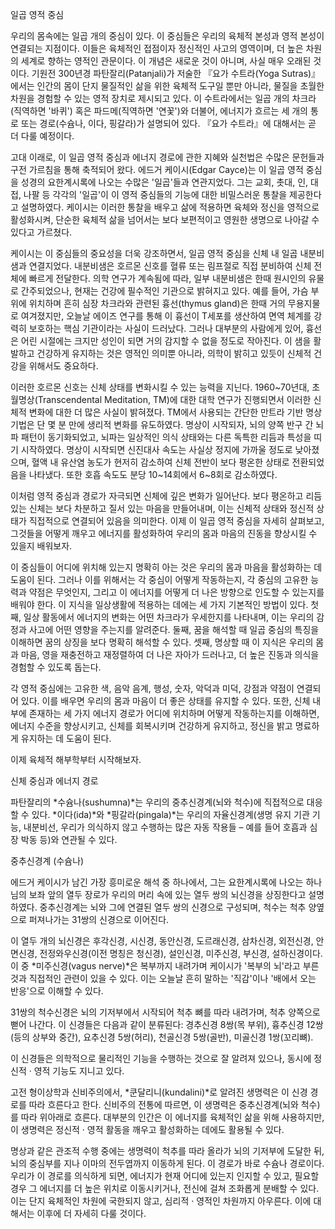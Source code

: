 일곱 영적 중심

우리의 몸속에는 일곱 개의 중심이 있다. 이 중심들은 우리의 육체적 본성과 영적 본성이 연결되는 지점이다. 이들은 육체적인 접점이자 정신적인 사고의 영역이며, 더 높은 차원의 세계로 향하는 영적인 관문이다.
이 개념은 새로운 것이 아니며, 사실 매우 오래된 것이다. 기원전 300년경 파탄잘리(Patanjali)가 저술한 『요가 수트라(Yoga Sutras)』에서는 인간의 몸이 단지 물질적인 삶을 위한 육체적 도구일 뿐만 아니라, 물질을 초월한 차원을 경험할 수 있는 영적 장치로 제시되고 있다.
이 수트라에서는 일곱 개의 차크라(직역하면 '바퀴') 혹은 파드메(직역하면 '연꽃')와 더불어, 에너지가 흐르는 세 개의 통로 또는 경로(수슘나, 이다, 핑갈라)가 설명되어 있다. 『요가 수트라』에 대해서는 곧 더 다룰 예정이다.

고대 이래로, 이 일곱 영적 중심과 에너지 경로에 관한 지혜와 실천법은 수많은 문헌들과 구전 가르침을 통해 축적되어 왔다.
에드거 케이시(Edgar Cayce)는 이 일곱 영적 중심을 성경의 요한계시록에 나오는 수많은 '일곱'들과 연관지었다. 그는 교회, 촛대, 인, 대접, 나팔 등 각각의 '일곱'이 이 영적 중심들의 기능에 대한 비밀스러운 통찰을 제공한다고 설명하였다. 케이시는 이러한 통찰을 배우고 삶에 적용하면 육체와 정신을 영적으로 활성화시켜, 단순한 육체적 삶을 넘어서는 보다 보편적이고 영원한 생명으로 나아갈 수 있다고 가르쳤다.

케이시는 이 중심들의 중요성을 더욱 강조하면서, 일곱 영적 중심을 신체 내 일곱 내분비샘과 연결지었다. 내분비샘은 호르몬 신호를 혈류 또는 림프절로 직접 분비하여 신체 전체에 빠르게 전달한다.
의학 연구가 계속됨에 따라, 일부 내분비샘은 한때 원시인의 유물로 간주되었으나, 현재는 건강에 필수적인 기관으로 밝혀지고 있다. 예를 들어, 가슴 부위에 위치하며 흔히 심장 차크라와 관련된 흉선(thymus gland)은 한때 거의 무용지물로 여겨졌지만, 오늘날 에이즈 연구를 통해 이 흉선이 T세포를 생산하여 면역 체계를 강력히 보호하는 핵심 기관이라는 사실이 드러났다. 그러나 대부분의 사람에게 있어, 흉선은 어린 시절에는 크지만 성인이 되면 거의 감지할 수 없을 정도로 작아진다. 이 샘을 활발하고 건강하게 유지하는 것은 영적인 의미뿐 아니라, 의학이 밝히고 있듯이 신체적 건강을 위해서도 중요하다.

이러한 호르몬 신호는 신체 상태를 변화시킬 수 있는 능력을 지닌다. 1960~70년대, 초월명상(Transcendental Meditation, TM)에 대한 대학 연구가 진행되면서 이러한 신체적 변화에 대한 더 많은 사실이 밝혀졌다.
TM에서 사용되는 간단한 만트라 기반 명상 기법은 단 몇 분 만에 생리적 변화를 유도하였다. 명상이 시작되자, 뇌의 양쪽 반구 간 뇌파 패턴이 동기화되었고, 뇌파는 일상적인 의식 상태와는 다른 독특한 리듬과 특성을 띠기 시작하였다. 명상이 시작되면 신진대사 속도는 사실상 정지에 가까울 정도로 낮아졌으며, 혈액 내 유산염 농도가 현저히 감소하여 신체 전반이 보다 평온한 상태로 전환되었음을 나타냈다. 또한 호흡 속도도 분당 10~14회에서 6~8회로 감소하였다.

이처럼 영적 중심과 경로가 자극되면 신체에 깊은 변화가 일어난다. 보다 평온하고 리듬 있는 신체는 보다 차분하고 질서 있는 마음을 만들어내며, 이는 신체적 상태와 정신적 상태가 직접적으로 연결되어 있음을 의미한다.
이제 이 일곱 영적 중심을 자세히 살펴보고, 그것들을 어떻게 깨우고 에너지를 활성화하여 우리의 몸과 마음의 진동을 향상시킬 수 있을지 배워보자.

이 중심들이 어디에 위치해 있는지 명확히 아는 것은 우리의 몸과 마음을 활성화하는 데 도움이 된다. 그러나 이를 위해서는 각 중심이 어떻게 작동하는지, 각 중심의 고유한 능력과 약점은 무엇인지, 그리고 이 에너지를 어떻게 더 나은 방향으로 인도할 수 있는지를 배워야 한다.
이 지식을 일상생활에 적용하는 데에는 세 가지 기본적인 방법이 있다. 첫째, 일상 활동에서 에너지의 변화는 어떤 차크라가 우세한지를 나타내며, 이는 우리의 감정과 사고에 어떤 영향을 주는지를 알려준다. 둘째, 꿈을 해석할 때 일곱 중심의 특징을 이해하면 꿈의 상징을 보다 명확히 해석할 수 있다. 셋째, 명상할 때 이 지식은 우리의 몸과 마음, 영을 재충전하고 재정렬하여 더 나은 자아가 드러나고, 더 높은 진동과 의식을 경험할 수 있도록 돕는다.

각 영적 중심에는 고유한 색, 음악 음계, 행성, 숫자, 악덕과 미덕, 강점과 약점이 연결되어 있다. 이를 배우면 우리의 몸과 마음이 더 좋은 상태를 유지할 수 있다.
또한, 신체 내부에 존재하는 세 가지 에너지 경로가 어디에 위치하며 어떻게 작동하는지를 이해하면, 에너지 수준을 향상시키고, 신체를 회복시키며 건강하게 유지하고, 정신을 밝고 명료하게 유지하는 데 도움이 된다.

이제 육체적 해부학부터 시작해보자.

신체 중심과 에너지 경로

파탄잘리의 *수슘나(sushumna)*는 우리의 중추신경계(뇌와 척수)에 직접적으로 대응할 수 있다. *이다(ida)*와 *핑갈라(pingala)*는 우리의 자율신경계(생명 유지 기관 기능, 내분비선, 우리가 의식하지 않고 수행하는 많은 자동 작용들 – 예를 들어 호흡과 심장 박동 등)와 연관될 수 있다.

중추신경계 (수슘나)

에드거 케이시가 남긴 가장 흥미로운 해석 중 하나에서, 그는 요한계시록에 나오는 하나님의 보좌 앞의 열두 장로가 우리의 머리 속에 있는 열두 쌍의 뇌신경을 상징한다고 설명하였다. 중추신경계는 뇌와 그에 연결된 열두 쌍의 신경으로 구성되며, 척수는 척추 양옆으로 퍼져나가는 31쌍의 신경으로 이어진다.

이 열두 개의 뇌신경은 후각신경, 시신경, 동안신경, 도르래신경, 삼차신경, 외전신경, 안면신경, 전정와우신경(이전 명칭은 청신경), 설인신경, 미주신경, 부신경, 설하신경이다. 이 중 *미주신경(vagus nerve)*은 복부까지 내려가며 케이시가 '복부의 뇌'라고 부른 것과 직접적인 관련이 있을 수 있다. 이는 오늘날 흔히 말하는 '직감'이나 '배에서 오는 반응'으로 이해할 수 있다.

31쌍의 척수신경은 뇌의 기저부에서 시작되어 척추 뼈를 따라 내려가며, 척추 양쪽으로 뻗어 나간다. 이 신경들은 다음과 같이 분류된다: 경추신경 8쌍(목 부위), 흉추신경 12쌍(등의 상부와 중간), 요추신경 5쌍(허리), 천골신경 5쌍(골반), 미골신경 1쌍(꼬리뼈).

이 신경들은 의학적으로 물리적인 기능을 수행하는 것으로 잘 알려져 있으나, 동시에 정신적 · 영적 기능도 지니고 있다.

고전 형이상학과 신비주의에서, *쿤달리니(kundalini)*로 알려진 생명력은 이 신경 경로를 따라 흐른다고 한다. 신비주의 전통에 따르면, 이 생명력은 중추신경계(뇌와 척수)를 따라 위아래로 흐른다. 대부분의 인간은 이 에너지를 육체적인 삶을 위해 사용하지만, 이 생명력은 정신적 · 영적 활동을 깨우고 활성화하는 데에도 활용될 수 있다.

명상과 같은 관조적 수행 중에는 생명력이 척추를 따라 올라가 뇌의 기저부에 도달한 뒤, 뇌의 중심부를 지나 이마의 전두엽까지 이동하게 된다. 이 경로가 바로 수슘나 경로이다. 우리가 이 경로를 의식하게 되면, 에너지가 현재 어디에 있는지 인지할 수 있고, 필요할 경우 그 에너지를 더 높은 위치로 이동시키거나, 전신에 걸쳐 조화롭게 분배할 수 있다. 이는 단지 육체적인 차원에 국한되지 않고, 심리적 · 영적인 차원까지 아우른다. 이에 대해서는 이후에 더 자세히 다룰 것이다.
